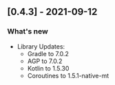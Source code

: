 ## [0.4.3] - 2021-09-12
### What's new
- Library Updates:
     - Gradle to 7.0.2
     - AGP to 7.0.2
     - Kotlin to 1.5.30
     - Coroutines to 1.5.1-native-mt
